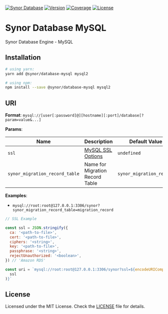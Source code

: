 [![Synor Database](https://img.shields.io/badge/synor-database-blue?style=for-the-badge)](https://github.com/Synor)
[![Version](https://img.shields.io/npm/v/@synor/database-mysql?style=for-the-badge)](https://npmjs.org/package/@synor/database-mysql)
[![Coverage](https://img.shields.io/codecov/c/gh/Synor/synor/master?flag=database_mysql&style=for-the-badge)](https://codecov.io/gh/Synor/synor/tree/master/packages/database-mysql)
[![License](https://img.shields.io/npm/l/@synor/database-mysql?style=for-the-badge)](https://github.com/Synor/synor/blob/master/packages/database-mysql/blob/master/LICENSE)

# Synor Database MySQL

Synor Database Engine - MySQL

## Installation

```sh
# using yarn:
yarn add @synor/database-mysql mysql2

# using npm:
npm install --save @synor/database-mysql mysql2
```

## URI

**Format**: `mysql://[user[:password]@][hostname][:port]/database[?param=value&...]`

**Params**:

| Name                           | Description                                                                   | Default Value            |
| ------------------------------ | ----------------------------------------------------------------------------- | ------------------------ |
| `ssl`                          | [MySQL SSL Options](https://www.npmjs.com/package/mysql/v/2.17.1#ssl-options) | `undefined`              |
| `synor_migration_record_table` | Name for Migration Record Table                                               | `synor_migration_record` |

**Examples**:

- `mysql://root:root@127.0.0.1:3306/synor?synor_migration_record_table=migration_record`

```js
// SSL Example

const ssl = JSON.stringify({
  ca: '<path-to-file>',
  cert: '<path-to-file>',
  ciphers: '<string>',
  key: '<path-to-file>',
  passphrase: '<string>',
  rejectUnauthorized: '<boolean>',
}) // 'Amazon RDS'

const uri = `mysql://root:root@127.0.0.1:3306/synor?ssl=${encodeURIComponent(
  ssl
)}`
```

## License

Licensed under the MIT License. Check the [LICENSE](./LICENSE) file for details.
